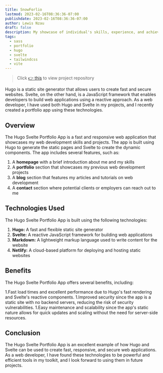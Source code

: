 ```yaml
---
title: SnowForlio
lastmod: 2023-02-16T08:36:36-07:00
publishdate: 2023-02-16T08:36:36-07:00
author: Lewis Nzau
draft: false
description: My showcase of individual's skills, experience, and achievements. All developers welcomed to collaborate.
tags:
  - sass
  - portfolio
  - hugo
  - svelte
  - tailwindcss
  - vite
---
```


> Click [👉 this](https://github.com/SinoLewis/SnowForlio) to view project repository

Hugo is a static site generator that allows users to create fast and secure websites. Svelte, on the other hand, is a JavaScript framework that enables developers to build web applications using a reactive approach. As a web developer, I have used both Hugo and Svelte in my projects, and I recently created a portfolio app using these technologies.

## Overview

The Hugo Svelte Portfolio App is a fast and responsive web application that showcases my web development skills and projects. The app is built using Hugo to generate the static pages and Svelte to create the dynamic components. The app includes several features, such as:

1. A **homepage** with a brief introduction about me and my skills
1. A **portfolio** section that showcases my previous web development projects
1. A **blog** section that features my articles and tutorials on web development
1. A **contact** section where potential clients or employers can reach out to me

## Technologies Used

The Hugo Svelte Portfolio App is built using the following technologies:

1. **Hugo:** A fast and flexible static site generator
1. **Svelte:** A reactive JavaScript framework for building web applications
1. **Markdown:** A lightweight markup language used to write content for the website
1. **Netlify:** A cloud-based platform for deploying and hosting static websites

## Benefits

The Hugo Svelte Portfolio App offers several benefits, including:

1.Fast load times and excellent performance due to Hugo's fast rendering and Svelte's reactive components.
1.Improved security since the app is a static site with no backend servers, reducing the risk of security vulnerabilities.
1.Easy maintenance and scalability since the app's static nature allows for quick updates and scaling without the need for server-side resources.

## Conclusion

The Hugo Svelte Portfolio App is an excellent example of how Hugo and Svelte can be used to create fast, responsive, and secure web applications. As a web developer, I have found these technologies to be powerful and efficient tools in my toolkit, and I look forward to using them in future projects.

